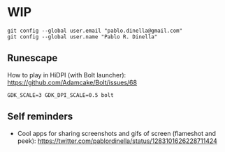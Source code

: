 # WIP

```
git config --global user.email "pablo.dinella@gmail.com"
git config --global user.name "Pablo R. Dinella"
```

## Runescape

How to play in HiDPI (with Bolt launcher): https://github.com/Adamcake/Bolt/issues/68
```
GDK_SCALE=3 GDK_DPI_SCALE=0.5 bolt
```

## Self reminders

- Cool apps for sharing screenshots and gifs of screen (flameshot and peek): https://twitter.com/pablordinella/status/1283101626228711424

